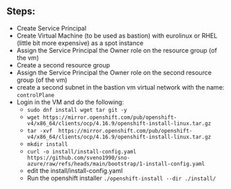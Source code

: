 ## Steps:

- Create Service Principal
- Create Virtual Machine (to be used as bastion) with eurolinux or RHEL (little bit more expensive) as a spot instance
- Assign the Service Principal the Owner role on the resource group (of the vm)
- Create a second resource group
- Assign the Service Principal the Owner role on the second resource group (of the vm)
- create a second subnet in the bastion vm virtual network with the name: `controlPlane`
- Login in the VM and do the following:
  - `sudo dnf install wget tar git -y `
  - `wget https://mirror.openshift.com/pub/openshift-v4/x86_64/clients/ocp/4.16.9/openshift-install-linux.tar.gz`
  - `tar -xvf  https://mirror.openshift.com/pub/openshift-v4/x86_64/clients/ocp/4.16.9/openshift-install-linux.tar.gz`
  - `mkdir install`
  - `curl -o install/install-config.yaml https://github.com/sveno1990/sno-azure/raw/refs/heads/main/bootstrap/1-install-config.yaml`
  - edit the install/install-config.yaml
  - Run the openshift installer `./openshift-install --dir ./install/`
